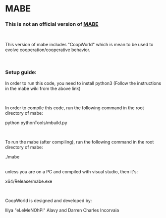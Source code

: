 
# MABE 

### This is not an official version of [MABE](https://github.com/Hintzelab/MABE/wiki/)

</br>

This version of mabe includes "CoopWorld" which is mean to be used to evolve cooperation/cooperative behavior. 

</br>

### Setup guide:

In order to run this code, you need to install python3 (Follow the instructions in the mabe wiki from the above link)

</br>

In order to compile this code, run the following command in the root directory of mabe: </br>

python pythonTools/mbuild.py

</br>

To run the mabe (after compiling), run the following command in the root directory of mabe: </br>

./mabe 

</br>
unless you are on a PC and compiled with visual studio, then it's: </br>

x64/Release/mabe.exe

</br>

CoopWorld is designed and developed by: </br>

Iliya "eLeMeNOhPi" Alavy and Darren Charles Incorvaia 